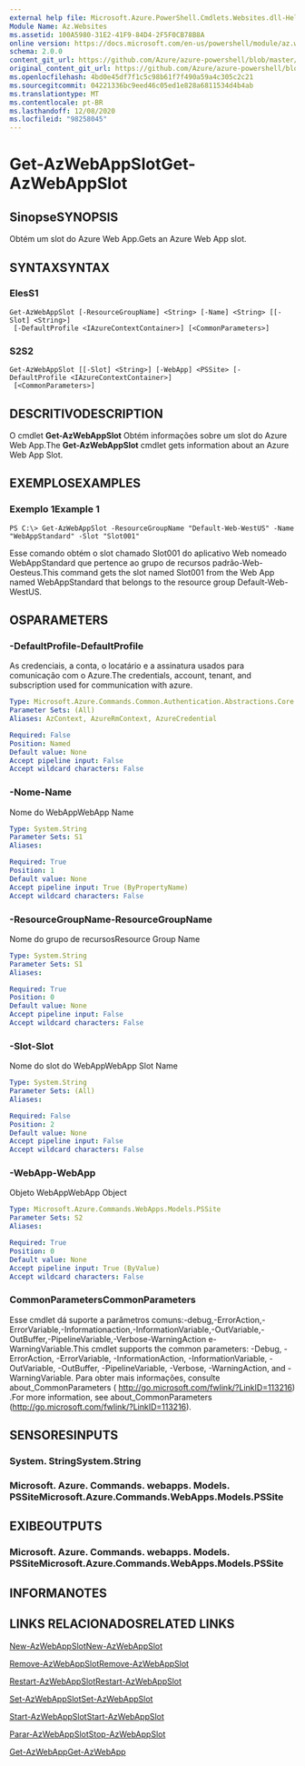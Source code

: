 ```yaml
---
external help file: Microsoft.Azure.PowerShell.Cmdlets.Websites.dll-Help.xml
Module Name: Az.Websites
ms.assetid: 100A5980-31E2-41F9-84D4-2F5F0CB78B8A
online version: https://docs.microsoft.com/en-us/powershell/module/az.websites/get-azwebappslot
schema: 2.0.0
content_git_url: https://github.com/Azure/azure-powershell/blob/master/src/Websites/Websites/help/Get-AzWebAppSlot.md
original_content_git_url: https://github.com/Azure/azure-powershell/blob/master/src/Websites/Websites/help/Get-AzWebAppSlot.md
ms.openlocfilehash: 4bd0e45df7f1c5c98b61f7f490a59a4c305c2c21
ms.sourcegitcommit: 04221336bc9eed46c05ed1e828a6811534d4b4ab
ms.translationtype: MT
ms.contentlocale: pt-BR
ms.lasthandoff: 12/08/2020
ms.locfileid: "98258045"
---
```

# <span data-ttu-id="d2bee-101">Get-AzWebAppSlot</span><span class="sxs-lookup"><span data-stu-id="d2bee-101">Get-AzWebAppSlot</span></span>

## <span data-ttu-id="d2bee-102">Sinopse</span><span class="sxs-lookup"><span data-stu-id="d2bee-102">SYNOPSIS</span></span>
<span data-ttu-id="d2bee-103">Obtém um slot do Azure Web App.</span><span class="sxs-lookup"><span data-stu-id="d2bee-103">Gets an Azure Web App slot.</span></span>

## <span data-ttu-id="d2bee-104">SYNTAX</span><span class="sxs-lookup"><span data-stu-id="d2bee-104">SYNTAX</span></span>

### <span data-ttu-id="d2bee-105">Eles</span><span class="sxs-lookup"><span data-stu-id="d2bee-105">S1</span></span>
```
Get-AzWebAppSlot [-ResourceGroupName] <String> [-Name] <String> [[-Slot] <String>]
 [-DefaultProfile <IAzureContextContainer>] [<CommonParameters>]
```

### <span data-ttu-id="d2bee-106">S2</span><span class="sxs-lookup"><span data-stu-id="d2bee-106">S2</span></span>
```
Get-AzWebAppSlot [[-Slot] <String>] [-WebApp] <PSSite> [-DefaultProfile <IAzureContextContainer>]
 [<CommonParameters>]
```

## <span data-ttu-id="d2bee-107">DESCRITIVO</span><span class="sxs-lookup"><span data-stu-id="d2bee-107">DESCRIPTION</span></span>
<span data-ttu-id="d2bee-108">O cmdlet **Get-AzWebAppSlot** Obtém informações sobre um slot do Azure Web App.</span><span class="sxs-lookup"><span data-stu-id="d2bee-108">The **Get-AzWebAppSlot** cmdlet gets information about an Azure Web App Slot.</span></span>

## <span data-ttu-id="d2bee-109">EXEMPLOS</span><span class="sxs-lookup"><span data-stu-id="d2bee-109">EXAMPLES</span></span>

### <span data-ttu-id="d2bee-110">Exemplo 1</span><span class="sxs-lookup"><span data-stu-id="d2bee-110">Example 1</span></span>
```
PS C:\> Get-AzWebAppSlot -ResourceGroupName "Default-Web-WestUS" -Name "WebAppStandard" -Slot "Slot001"
```

<span data-ttu-id="d2bee-111">Esse comando obtém o slot chamado Slot001 do aplicativo Web nomeado WebAppStandard que pertence ao grupo de recursos padrão-Web-Oesteus.</span><span class="sxs-lookup"><span data-stu-id="d2bee-111">This command gets the slot named Slot001 from the Web App named WebAppStandard that belongs to the resource group Default-Web-WestUS.</span></span>

## <span data-ttu-id="d2bee-112">OS</span><span class="sxs-lookup"><span data-stu-id="d2bee-112">PARAMETERS</span></span>

### <span data-ttu-id="d2bee-113">-DefaultProfile</span><span class="sxs-lookup"><span data-stu-id="d2bee-113">-DefaultProfile</span></span>
<span data-ttu-id="d2bee-114">As credenciais, a conta, o locatário e a assinatura usados para comunicação com o Azure.</span><span class="sxs-lookup"><span data-stu-id="d2bee-114">The credentials, account, tenant, and subscription used for communication with azure.</span></span>

```yaml
Type: Microsoft.Azure.Commands.Common.Authentication.Abstractions.Core.IAzureContextContainer
Parameter Sets: (All)
Aliases: AzContext, AzureRmContext, AzureCredential

Required: False
Position: Named
Default value: None
Accept pipeline input: False
Accept wildcard characters: False
```

### <span data-ttu-id="d2bee-115">-Nome</span><span class="sxs-lookup"><span data-stu-id="d2bee-115">-Name</span></span>
<span data-ttu-id="d2bee-116">Nome do WebApp</span><span class="sxs-lookup"><span data-stu-id="d2bee-116">WebApp Name</span></span>

```yaml
Type: System.String
Parameter Sets: S1
Aliases:

Required: True
Position: 1
Default value: None
Accept pipeline input: True (ByPropertyName)
Accept wildcard characters: False
```

### <span data-ttu-id="d2bee-117">-ResourceGroupName</span><span class="sxs-lookup"><span data-stu-id="d2bee-117">-ResourceGroupName</span></span>
<span data-ttu-id="d2bee-118">Nome do grupo de recursos</span><span class="sxs-lookup"><span data-stu-id="d2bee-118">Resource Group Name</span></span>

```yaml
Type: System.String
Parameter Sets: S1
Aliases:

Required: True
Position: 0
Default value: None
Accept pipeline input: False
Accept wildcard characters: False
```

### <span data-ttu-id="d2bee-119">-Slot</span><span class="sxs-lookup"><span data-stu-id="d2bee-119">-Slot</span></span>
<span data-ttu-id="d2bee-120">Nome do slot do WebApp</span><span class="sxs-lookup"><span data-stu-id="d2bee-120">WebApp Slot Name</span></span>

```yaml
Type: System.String
Parameter Sets: (All)
Aliases:

Required: False
Position: 2
Default value: None
Accept pipeline input: False
Accept wildcard characters: False
```

### <span data-ttu-id="d2bee-121">-WebApp</span><span class="sxs-lookup"><span data-stu-id="d2bee-121">-WebApp</span></span>
<span data-ttu-id="d2bee-122">Objeto WebApp</span><span class="sxs-lookup"><span data-stu-id="d2bee-122">WebApp Object</span></span>

```yaml
Type: Microsoft.Azure.Commands.WebApps.Models.PSSite
Parameter Sets: S2
Aliases:

Required: True
Position: 0
Default value: None
Accept pipeline input: True (ByValue)
Accept wildcard characters: False
```

### <span data-ttu-id="d2bee-123">CommonParameters</span><span class="sxs-lookup"><span data-stu-id="d2bee-123">CommonParameters</span></span>
<span data-ttu-id="d2bee-124">Esse cmdlet dá suporte a parâmetros comuns:-debug,-ErrorAction,-ErrorVariable,-Informationaction,-InformationVariable,-OutVariable,-OutBuffer,-PipelineVariable,-Verbose-WarningAction e-WarningVariable.</span><span class="sxs-lookup"><span data-stu-id="d2bee-124">This cmdlet supports the common parameters: -Debug, -ErrorAction, -ErrorVariable, -InformationAction, -InformationVariable, -OutVariable, -OutBuffer, -PipelineVariable, -Verbose, -WarningAction, and -WarningVariable.</span></span> <span data-ttu-id="d2bee-125">Para obter mais informações, consulte about_CommonParameters ( http://go.microsoft.com/fwlink/?LinkID=113216) .</span><span class="sxs-lookup"><span data-stu-id="d2bee-125">For more information, see about_CommonParameters (http://go.microsoft.com/fwlink/?LinkID=113216).</span></span>

## <span data-ttu-id="d2bee-126">SENSORES</span><span class="sxs-lookup"><span data-stu-id="d2bee-126">INPUTS</span></span>

### <span data-ttu-id="d2bee-127">System. String</span><span class="sxs-lookup"><span data-stu-id="d2bee-127">System.String</span></span>

### <span data-ttu-id="d2bee-128">Microsoft. Azure. Commands. webapps. Models. PSSite</span><span class="sxs-lookup"><span data-stu-id="d2bee-128">Microsoft.Azure.Commands.WebApps.Models.PSSite</span></span>

## <span data-ttu-id="d2bee-129">EXIBE</span><span class="sxs-lookup"><span data-stu-id="d2bee-129">OUTPUTS</span></span>

### <span data-ttu-id="d2bee-130">Microsoft. Azure. Commands. webapps. Models. PSSite</span><span class="sxs-lookup"><span data-stu-id="d2bee-130">Microsoft.Azure.Commands.WebApps.Models.PSSite</span></span>

## <span data-ttu-id="d2bee-131">INFORMA</span><span class="sxs-lookup"><span data-stu-id="d2bee-131">NOTES</span></span>

## <span data-ttu-id="d2bee-132">LINKS RELACIONADOS</span><span class="sxs-lookup"><span data-stu-id="d2bee-132">RELATED LINKS</span></span>

[<span data-ttu-id="d2bee-133">New-AzWebAppSlot</span><span class="sxs-lookup"><span data-stu-id="d2bee-133">New-AzWebAppSlot</span></span>](./New-AzWebAppSlot.md)

[<span data-ttu-id="d2bee-134">Remove-AzWebAppSlot</span><span class="sxs-lookup"><span data-stu-id="d2bee-134">Remove-AzWebAppSlot</span></span>](./Remove-AzWebAppSlot.md)

[<span data-ttu-id="d2bee-135">Restart-AzWebAppSlot</span><span class="sxs-lookup"><span data-stu-id="d2bee-135">Restart-AzWebAppSlot</span></span>](./Restart-AzWebAppSlot.md)

[<span data-ttu-id="d2bee-136">Set-AzWebAppSlot</span><span class="sxs-lookup"><span data-stu-id="d2bee-136">Set-AzWebAppSlot</span></span>](./Set-AzWebAppSlot.md)

[<span data-ttu-id="d2bee-137">Start-AzWebAppSlot</span><span class="sxs-lookup"><span data-stu-id="d2bee-137">Start-AzWebAppSlot</span></span>](./Start-AzWebAppSlot.md)

[<span data-ttu-id="d2bee-138">Parar-AzWebAppSlot</span><span class="sxs-lookup"><span data-stu-id="d2bee-138">Stop-AzWebAppSlot</span></span>](./Stop-AzWebAppSlot.md)

[<span data-ttu-id="d2bee-139">Get-AzWebApp</span><span class="sxs-lookup"><span data-stu-id="d2bee-139">Get-AzWebApp</span></span>](./Get-AzWebApp.md)
